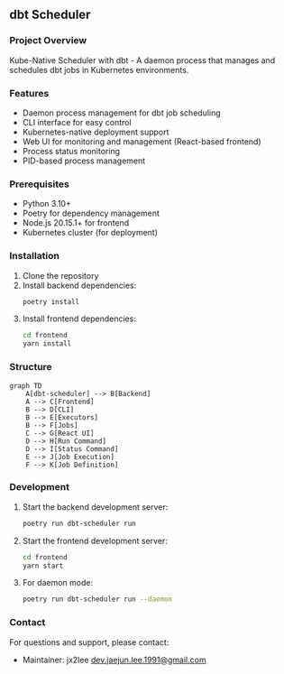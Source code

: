## dbt Scheduler

### Project Overview
Kube-Native Scheduler with dbt - A daemon process that manages and schedules dbt jobs in Kubernetes environments.

### Features
- Daemon process management for dbt job scheduling
- CLI interface for easy control
- Kubernetes-native deployment support
- Web UI for monitoring and management (React-based frontend)
- Process status monitoring
- PID-based process management

### Prerequisites
- Python 3.10+
- Poetry for dependency management
- Node.js 20.15.1+ for frontend
- Kubernetes cluster (for deployment)

### Installation
1. Clone the repository
2. Install backend dependencies:
   ```bash
   poetry install
   ```
3. Install frontend dependencies:
   ```bash
   cd frontend
   yarn install
   ```

### Structure
```mermaid
graph TD
    A[dbt-scheduler] --> B[Backend]
    A --> C[Frontend]
    B --> D[CLI]
    B --> E[Executors]
    B --> F[Jobs]
    C --> G[React UI]
    D --> H[Run Command]
    D --> I[Status Command]
    E --> J[Job Execution]
    F --> K[Job Definition]
```

### Development
1. Start the backend development server:
   ```bash
   poetry run dbt-scheduler run
   ```

2. Start the frontend development server:
   ```bash
   cd frontend
   yarn start
   ```

3. For daemon mode:
   ```bash
   poetry run dbt-scheduler run --daemon
   ```

### Contact
For questions and support, please contact:
- Maintainer: jx2lee <dev.jaejun.lee.1991@gmail.com>

